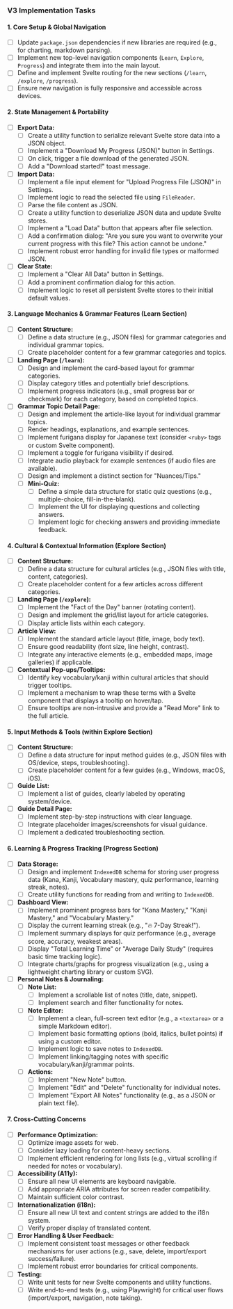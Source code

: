 ### V3 Implementation Tasks

#### 1. Core Setup & Global Navigation
- [ ] Update `package.json` dependencies if new libraries are required (e.g., for charting, markdown parsing).
- [ ] Implement new top-level navigation components (`Learn`, `Explore`, `Progress`) and integrate them into the main layout.
- [ ] Define and implement Svelte routing for the new sections (`/learn`, `/explore`, `/progress`).
- [ ] Ensure new navigation is fully responsive and accessible across devices.

#### 2. State Management & Portability
- [ ] **Export Data:**
    - [ ] Create a utility function to serialize relevant Svelte store data into a JSON object.
    - [ ] Implement a "Download My Progress (JSON)" button in Settings.
    - [ ] On click, trigger a file download of the generated JSON.
    - [ ] Add a "Download started!" toast message.
- [ ] **Import Data:**
    - [ ] Implement a file input element for "Upload Progress File (JSON)" in Settings.
    - [ ] Implement logic to read the selected file using `FileReader`.
    - [ ] Parse the file content as JSON.
    - [ ] Create a utility function to deserialize JSON data and update Svelte stores.
    - [ ] Implement a "Load Data" button that appears after file selection.
    - [ ] Add a confirmation dialog: "Are you sure you want to overwrite your current progress with this file? This action cannot be undone."
    - [ ] Implement robust error handling for invalid file types or malformed JSON.
- [ ] **Clear State:**
    - [ ] Implement a "Clear All Data" button in Settings.
    - [ ] Add a prominent confirmation dialog for this action.
    - [ ] Implement logic to reset all persistent Svelte stores to their initial default values.

#### 3. Language Mechanics & Grammar Features (Learn Section)
- [ ] **Content Structure:**
    - [ ] Define a data structure (e.g., JSON files) for grammar categories and individual grammar topics.
    - [ ] Create placeholder content for a few grammar categories and topics.
- [ ] **Landing Page (`/learn`):**
    - [ ] Design and implement the card-based layout for grammar categories.
    - [ ] Display category titles and potentially brief descriptions.
    - [ ] Implement progress indicators (e.g., small progress bar or checkmark) for each category, based on completed topics.
- [ ] **Grammar Topic Detail Page:**
    - [ ] Design and implement the article-like layout for individual grammar topics.
    - [ ] Render headings, explanations, and example sentences.
    - [ ] Implement furigana display for Japanese text (consider `<ruby>` tags or custom Svelte component).
    - [ ] Implement a toggle for furigana visibility if desired.
    - [ ] Integrate audio playback for example sentences (if audio files are available).
    - [ ] Design and implement a distinct section for "Nuances/Tips."
    - [ ] **Mini-Quiz:**
        - [ ] Define a simple data structure for static quiz questions (e.g., multiple-choice, fill-in-the-blank).
        - [ ] Implement the UI for displaying questions and collecting answers.
        - [ ] Implement logic for checking answers and providing immediate feedback.

#### 4. Cultural & Contextual Information (Explore Section)
- [ ] **Content Structure:**
    - [ ] Define a data structure for cultural articles (e.g., JSON files with title, content, categories).
    - [ ] Create placeholder content for a few articles across different categories.
- [ ] **Landing Page (`/explore`):**
    - [ ] Implement the "Fact of the Day" banner (rotating content).
    - [ ] Design and implement the grid/list layout for article categories.
    - [ ] Display article lists within each category.
- [ ] **Article View:**
    - [ ] Implement the standard article layout (title, image, body text).
    - [ ] Ensure good readability (font size, line height, contrast).
    - [ ] Integrate any interactive elements (e.g., embedded maps, image galleries) if applicable.
- [ ] **Contextual Pop-ups/Tooltips:**
    - [ ] Identify key vocabulary/kanji within cultural articles that should trigger tooltips.
    - [ ] Implement a mechanism to wrap these terms with a Svelte component that displays a tooltip on hover/tap.
    - [ ] Ensure tooltips are non-intrusive and provide a "Read More" link to the full article.

#### 5. Input Methods & Tools (within Explore Section)
- [ ] **Content Structure:**
    - [ ] Define a data structure for input method guides (e.g., JSON files with OS/device, steps, troubleshooting).
    - [ ] Create placeholder content for a few guides (e.g., Windows, macOS, iOS).
- [ ] **Guide List:**
    - [ ] Implement a list of guides, clearly labeled by operating system/device.
- [ ] **Guide Detail Page:**
    - [ ] Implement step-by-step instructions with clear language.
    - [ ] Integrate placeholder images/screenshots for visual guidance.
    - [ ] Implement a dedicated troubleshooting section.

#### 6. Learning & Progress Tracking (Progress Section)
- [ ] **Data Storage:**
    - [ ] Design and implement `IndexedDB` schema for storing user progress data (Kana, Kanji, Vocabulary mastery, quiz performance, learning streak, notes).
    - [ ] Create utility functions for reading from and writing to `IndexedDB`.
- [ ] **Dashboard View:**
    - [ ] Implement prominent progress bars for "Kana Mastery," "Kanji Mastery," and "Vocabulary Mastery."
    - [ ] Display the current learning streak (e.g., "🔥 7-Day Streak!").
    - [ ] Implement summary displays for quiz performance (e.g., average score, accuracy, weakest areas).
    - [ ] Display "Total Learning Time" or "Average Daily Study" (requires basic time tracking logic).
    - [ ] Integrate charts/graphs for progress visualization (e.g., using a lightweight charting library or custom SVG).
- [ ] **Personal Notes & Journaling:**
    - [ ] **Note List:**
        - [ ] Implement a scrollable list of notes (title, date, snippet).
        - [ ] Implement search and filter functionality for notes.
    - [ ] **Note Editor:**
        - [ ] Implement a clean, full-screen text editor (e.g., a `<textarea>` or a simple Markdown editor).
        - [ ] Implement basic formatting options (bold, italics, bullet points) if using a custom editor.
        - [ ] Implement logic to save notes to `IndexedDB`.
        - [ ] Implement linking/tagging notes with specific vocabulary/kanji/grammar points.
    - [ ] **Actions:**
        - [ ] Implement "New Note" button.
        - [ ] Implement "Edit" and "Delete" functionality for individual notes.
        - [ ] Implement "Export All Notes" functionality (e.g., as a JSON or plain text file).

#### 7. Cross-Cutting Concerns
- [ ] **Performance Optimization:**
    - [ ] Optimize image assets for web.
    - [ ] Consider lazy loading for content-heavy sections.
    - [ ] Implement efficient rendering for long lists (e.g., virtual scrolling if needed for notes or vocabulary).
- [ ] **Accessibility (A11y):**
    - [ ] Ensure all new UI elements are keyboard navigable.
    - [ ] Add appropriate ARIA attributes for screen reader compatibility.
    - [ ] Maintain sufficient color contrast.
- [ ] **Internationalization (i18n):**
    - [ ] Ensure all new UI text and content strings are added to the i18n system.
    - [ ] Verify proper display of translated content.
- [ ] **Error Handling & User Feedback:**
    - [ ] Implement consistent toast messages or other feedback mechanisms for user actions (e.g., save, delete, import/export success/failure).
    - [ ] Implement robust error boundaries for critical components.
- [ ] **Testing:**
    - [ ] Write unit tests for new Svelte components and utility functions.
    - [ ] Write end-to-end tests (e.g., using Playwright) for critical user flows (import/export, navigation, note taking).